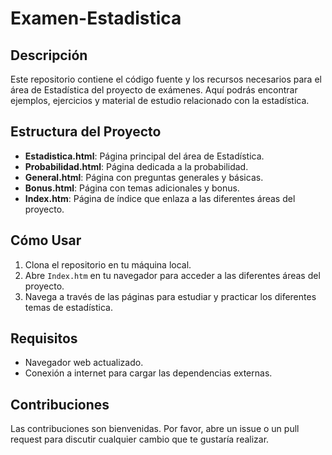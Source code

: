 # Examen-Estadistica
## Descripción
Este repositorio contiene el código fuente y los recursos necesarios para el área de Estadística del proyecto de exámenes. Aquí podrás encontrar ejemplos, ejercicios y material de estudio relacionado con la estadística.

## Estructura del Proyecto
- **Estadistica.html**: Página principal del área de Estadística.
- **Probabilidad.html**: Página dedicada a la probabilidad.
- **General.html**: Página con preguntas generales y básicas.
- **Bonus.html**: Página con temas adicionales y bonus.
- **Index.htm**: Página de índice que enlaza a las diferentes áreas del proyecto.

## Cómo Usar
1. Clona el repositorio en tu máquina local.
2. Abre `Index.htm` en tu navegador para acceder a las diferentes áreas del proyecto.
3. Navega a través de las páginas para estudiar y practicar los diferentes temas de estadística.

## Requisitos
- Navegador web actualizado.
- Conexión a internet para cargar las dependencias externas.

## Contribuciones
Las contribuciones son bienvenidas. Por favor, abre un issue o un pull request para discutir cualquier cambio que te gustaría realizar.

